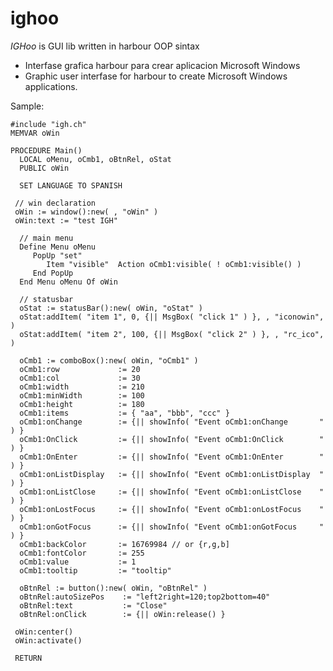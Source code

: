 # ighoo

*IGHoo* is GUI lib written in harbour OOP sintax
 
* Interfase grafica harbour para crear aplicacion Microsoft Windows 
* Graphic user interfase for harbour to create Microsoft Windows applications.

Sample:

    #include "igh.ch"
    MEMVAR oWin

    PROCEDURE Main()
      LOCAL oMenu, oCmb1, oBtnRel, oStat
      PUBLIC oWin
      
      SET LANGUAGE TO SPANISH

     // win declaration
     oWin := window():new( , "oWin" )
     oWin:text := "test IGH"

      // main menu 
      Define Menu oMenu
         PopUp "set"
            Item "visible"  Action oCmb1:visible( ! oCmb1:visible() )
         End PopUp
      End Menu oMenu Of oWin

      // statusbar
      oStat := statusBar():new( oWin, "oStat" )
      oStat:addItem( "item 1", 0, {|| MsgBox( "click 1" ) }, , "iconowin", )
      oStat:addItem( "item 2", 100, {|| MsgBox( "click 2" ) }, , "rc_ico", )

      oCmb1 := comboBox():new( oWin, "oCmb1" )
      oCmb1:row             := 20
      oCmb1:col             := 30
      oCmb1:width           := 210
      oCmb1:minWidth        := 100
      oCmb1:height          := 180     
      oCmb1:items           := { "aa", "bbb", "ccc" }
      oCmb1:onChange        := {|| showInfo( "Event oCmb1:onChange       " ) }
      oCmb1:OnClick         := {|| showInfo( "Event oCmb1:OnClick        " ) }
      oCmb1:OnEnter         := {|| showInfo( "Event oCmb1:OnEnter        " ) }
      oCmb1:onListDisplay   := {|| showInfo( "Event oCmb1:onListDisplay  " ) }
      oCmb1:onListClose     := {|| showInfo( "Event oCmb1:onListClose    " ) }
      oCmb1:onLostFocus     := {|| showInfo( "Event oCmb1:onLostFocus    " ) }
      oCmb1:onGotFocus      := {|| showInfo( "Event oCmb1:onGotFocus     " ) }
      oCmb1:backColor       := 16769984 // or {r,g,b]
      oCmb1:fontColor       := 255
      oCmb1:value           := 1
      oCmb1:tooltip         := "tooltip"

      oBtnRel := button():new( oWin, "oBtnRel" )
      oBtnRel:autoSizePos    := "left2right=120;top2bottom=40"
      oBtnRel:text           := "Close"
      oBtnRel:onClick        := {|| oWin:release() }

     oWin:center()
     oWin:activate()

     RETURN
